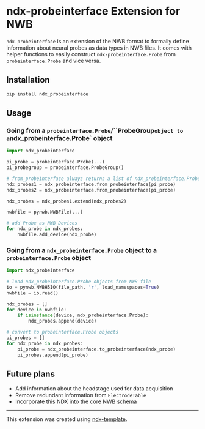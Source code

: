 # ndx-probeinterface Extension for NWB

`ndx-probeinterface` is an extension of the NWB format to formally define information about neural probes as data types in NWB files. It comes with helper functions to easily construct `ndx-probeinterface.Probe` from `probeinterface.Probe` and vice versa.

## Installation
```python
pip install ndx_probeinterface
```

## Usage

### Going from a `probeinterface.Probe`/``ProbeGroup` object to a `ndx_probeinterface.Probe` object 
```python
import ndx_probeinterface

pi_probe = probeinterface.Probe(...)
pi_probegroup = probeinterface.ProbeGroup()

# from_probeinterface always returns a list of ndx_probeinterface.Probe devices
ndx_probes1 = ndx_probeinterface.from_probeinterface(pi_probe)
ndx_probes2 = ndx_probeinterface.from_probeinterface(pi_probe)

ndx_probes = ndx_probes1.extend(ndx_probes2)

nwbfile = pynwb.NWBFile(...)

# add Probe as NWB Devices
for ndx_probe in ndx_probes:
    nwbfile.add_device(ndx_probe)
```

### Going from a `ndx_probeinterface.Probe` object to a `probeinterface.Probe` object 
```python
import ndx_probeinterface

# load ndx_probeinterface.Probe objects from NWB file
io = pynwb.NWBH5IO(file_path, 'r', load_namespaces=True)
nwbfile = io.read()

ndx_probes = []
for device in nwbfile:
    if isinstance(device, ndx_probeinterface.Probe):
        ndx_probes.append(device)

# convert to probeinterface.Probe objects
pi_probes = []
for ndx_probe in ndx_probes:
    pi_probe = ndx_probeinterface.to_probeinterface(ndx_probe)
    pi_probes.append(pi_probe)
```

## Future plans
- Add information about the headstage used for data acquisition
- Remove redundant information from `ElectrodeTable`
- Incorporate this NDX into the core NWB schema

---
This extension was created using [ndx-template](https://github.com/nwb-extensions/ndx-template).
